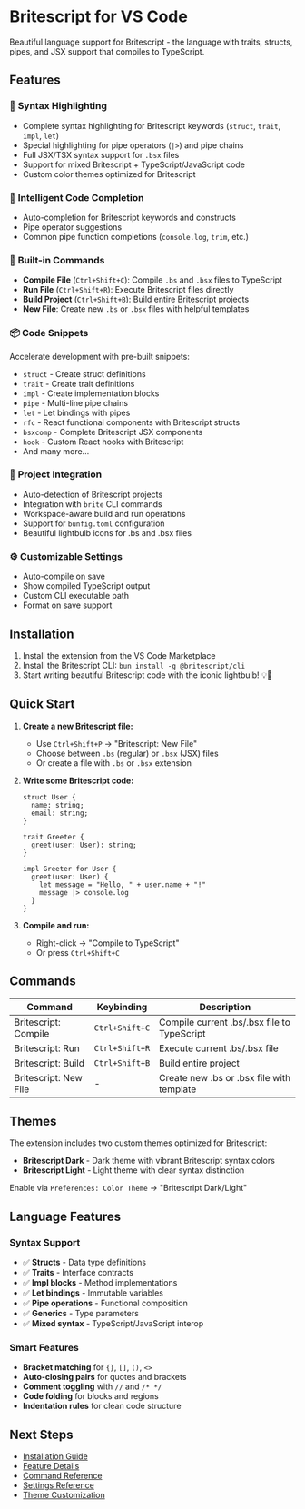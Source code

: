 # Britescript for VS Code

Beautiful language support for Britescript - the language with traits, structs, pipes, and JSX support that compiles to TypeScript.

## Features

### 🎨 **Syntax Highlighting**
- Complete syntax highlighting for Britescript keywords (`struct`, `trait`, `impl`, `let`)
- Special highlighting for pipe operators (`|>`) and pipe chains
- Full JSX/TSX syntax support for `.bsx` files
- Support for mixed Britescript + TypeScript/JavaScript code
- Custom color themes optimized for Britescript

### 📝 **Intelligent Code Completion**
- Auto-completion for Britescript keywords and constructs
- Pipe operator suggestions
- Common pipe function completions (`console.log`, `trim`, etc.)

### 🔧 **Built-in Commands**
- **Compile File** (`Ctrl+Shift+C`): Compile `.bs` and `.bsx` files to TypeScript
- **Run File** (`Ctrl+Shift+R`): Execute Britescript files directly
- **Build Project** (`Ctrl+Shift+B`): Build entire Britescript projects
- **New File**: Create new `.bs` or `.bsx` files with helpful templates

### 📦 **Code Snippets**
Accelerate development with pre-built snippets:
- `struct` - Create struct definitions
- `trait` - Create trait definitions  
- `impl` - Create implementation blocks
- `pipe` - Multi-line pipe chains
- `let` - Let bindings with pipes
- `rfc` - React functional components with Britescript structs
- `bsxcomp` - Complete Britescript JSX components
- `hook` - Custom React hooks with Britescript
- And many more...

### 🎯 **Project Integration**
- Auto-detection of Britescript projects
- Integration with `brite` CLI commands
- Workspace-aware build and run operations
- Support for `bunfig.toml` configuration
- Beautiful lightbulb icons for .bs and .bsx files

### ⚙️ **Customizable Settings**
- Auto-compile on save
- Show compiled TypeScript output
- Custom CLI executable path
- Format on save support

## Installation

1. Install the extension from the VS Code Marketplace
2. Install the Britescript CLI: `bun install -g @britescript/cli`
3. Start writing beautiful Britescript code with the iconic lightbulb! 💡🚀

## Quick Start

1. **Create a new Britescript file:**
   - Use `Ctrl+Shift+P` → "Britescript: New File"
   - Choose between `.bs` (regular) or `.bsx` (JSX) files
   - Or create a file with `.bs` or `.bsx` extension

2. **Write some Britescript code:**
   ```britescript
   struct User {
     name: string;
     email: string;
   }

   trait Greeter {
     greet(user: User): string;
   }

   impl Greeter for User {
     greet(user: User) {
       let message = "Hello, " + user.name + "!"
       message |> console.log
     }
   }
   ```

3. **Compile and run:**
   - Right-click → "Compile to TypeScript" 
   - Or press `Ctrl+Shift+C`

## Commands

| Command | Keybinding | Description |
|---------|------------|-------------|
| Britescript: Compile | `Ctrl+Shift+C` | Compile current .bs/.bsx file to TypeScript |
| Britescript: Run | `Ctrl+Shift+R` | Execute current .bs/.bsx file |
| Britescript: Build | `Ctrl+Shift+B` | Build entire project |
| Britescript: New File | - | Create new .bs or .bsx file with template |

## Themes

The extension includes two custom themes optimized for Britescript:
- **Britescript Dark** - Dark theme with vibrant Britescript syntax colors
- **Britescript Light** - Light theme with clear syntax distinction

Enable via `Preferences: Color Theme` → "Britescript Dark/Light"

## Language Features

### Syntax Support
- ✅ **Structs** - Data type definitions
- ✅ **Traits** - Interface contracts  
- ✅ **Impl blocks** - Method implementations
- ✅ **Let bindings** - Immutable variables
- ✅ **Pipe operations** - Functional composition
- ✅ **Generics** - Type parameters
- ✅ **Mixed syntax** - TypeScript/JavaScript interop

### Smart Features
- **Bracket matching** for `{}`, `[]`, `()`, `<>`
- **Auto-closing pairs** for quotes and brackets
- **Comment toggling** with `//` and `/* */`
- **Code folding** for blocks and regions
- **Indentation rules** for clean code structure

## Next Steps

- [Installation Guide](/vscode-extension/installation)
- [Feature Details](/vscode-extension/features)
- [Command Reference](/vscode-extension/commands)
- [Settings Reference](/vscode-extension/settings)
- [Theme Customization](/vscode-extension/themes)